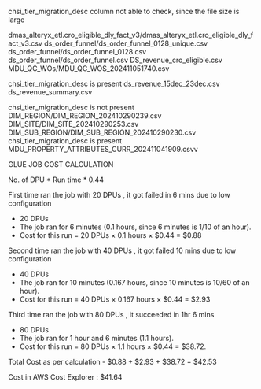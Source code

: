 
chsi_tier_migration_desc column not able to check, since the file size is large

dmas_alteryx_etl.cro_eligible_dly_fact_v3/dmas_alteryx_etl.cro_eligible_dly_fact_v3.csv
ds_order_funnel/ds_order_funnel_0128_unique.csv
ds_order_funnel/ds_order_funnel_0128.csv
ds_order_funnel/ds_order_funnel.csv
DS_revenue_cro_eligible.csv
MDU_QC_WOs/MDU_QC_WOS_202411051740.csv





chsi_tier_migration_desc is present
ds_revenue_15dec_23dec.csv
ds_revenue_summary.csv


chsi_tier_migration_desc is not present
DIM_REGION/DIM_REGION_202410290239.csv
DIM_SITE/DIM_SITE_202410290253.csv
DIM_SUB_REGION/DIM_SUB_REGION_202410290230.csv
chsi_tier_migration_desc is present
MDU_PROPERTY_ATTRIBUTES_CURR_202411041909.csvv




































GLUE JOB COST CALCULATION

No. of DPU * Run time * 0.44

First time ran the job with 20 DPUs , it got failed in 6 mins due to low configuration
- 20 DPUs
- The job ran for 6 minutes (0.1 hours, since 6 minutes is 1/10 of an hour).
- Cost for this run = 20 DPUs × 0.1 hours × $0.44 = $0.88

Second time ran the job with 40 DPUs , it got failed 10 mins due to low configuration
 - 40 DPUs
 - The job ran for 10 minutes (0.167 hours, since 10 minutes is 10/60 of an hour).
 - Cost for this run = 40 DPUs × 0.167 hours × $0.44 = $2.93

Third time ran the job with 80 DPUs , it succeeded in 1hr 6 mins
- 80 DPUs
- The job ran for 1 hour and 6 minutes (1.1 hours).
- Cost for this run = 80 DPUs × 1.1 hours × $0.44 = $38.72. 

Total Cost as per calculation - $0.88 + $2.93 + $38.72  = $42.53

Cost in AWS Cost Explorer : $41.64
